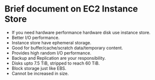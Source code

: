 # Brief document on EC2 Instance Store

- If you need hardware performance hardware disk use instance store.
- Better I/O performance.
- Instance store have ephemeral storage.
- Good for buffer/cache/scratch data/temporary content.
- Provides high random I/O performance.
- Backup and Replication are your responsibility.
- Disks upto 7.5 TiB, stripped to reach 60 TiB.
- Block storage just like EBS.
- Cannot be increased in size.
